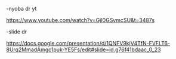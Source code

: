 -nyoba dr yt

https://www.youtube.com/watch?v=GjI0GSvmcSU&t=3487s

-slide dr

https://docs.google.com/presentation/d/1QNFV9kjV4TfN-FVFLT6-8Urq2MmadAmgc1puk-YE5Fs/edit#slide=id.g76f41bdaac_0_23
